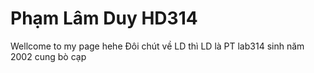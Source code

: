 # Phạm Lâm Duy HD314
Wellcome to my page hehe 
Đôi chút về LD thì LD là PT lab314 sinh năm 2002 cung bò cạp
